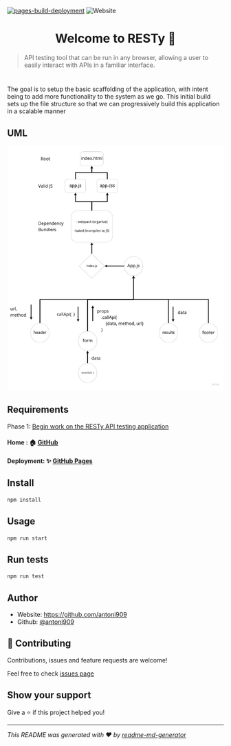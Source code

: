 [![pages-build-deployment](https://github.com/antoni909/RESTy/actions/workflows/pages/pages-build-deployment/badge.svg?branch=gh-pages)](https://github.com/antoni909/RESTy/actions/workflows/pages/pages-build-deployment) ![Website](https://img.shields.io/website?down_color=red&down_message=offline&up_color=green&up_message=up&url=https%3A%2F%2Fantoni909.github.io%2FRESTy%2F) 

<h1 align="center">Welcome to RESTy 👋</h1>

> API testing tool that can be run in any browser, allowing a user to easily interact with APIs in a familiar interface.

#  

The goal is to setup the basic scaffolding of the application, with intent being to add more functionality to the system as we go. This initial build sets up the file structure so that we can progressively build this application in a scalable manner

## UML

![RESTy UML](./src/assets/uml.jpg)

## Requirements

Phase 1: [Begin work on the RESTy API testing application](./src/assets/requirements#Phase1)

#### Home : 🏠 [GitHub](https://github.com/antoni909/RESTy)

#### Deployment: ✨ [GitHub Pages](https://antoni909.github.io/RESTy/)

## Install

```sh
npm install
```

## Usage

```sh
npm run start
```

## Run tests

```sh
npm run test
```

## Author

* Website: https://github.com/antoni909
* Github: [@antoni909](https://github.com/antoni909)

## 🤝 Contributing

Contributions, issues and feature requests are welcome!

Feel free to check [issues page](https://github.com/antoni909/RESTy/issues)

## Show your support

Give a ⭐️ if this project helped you!

***
_This README was generated with ❤️ by [readme-md-generator](https://github.com/kefranabg/readme-md-generator)_
